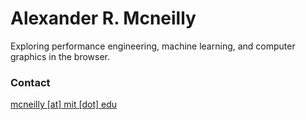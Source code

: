# Alexander R. Mcneilly


Exploring performance engineering, machine learning, and computer graphics in the browser.

### Contact

[mcneilly [at] mit [dot] edu](mailto:mcneilly@mit.edu)
